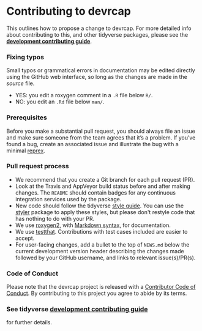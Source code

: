 # Contributing to devrcap

This outlines how to propose a change to devrcap. For more detailed
info about contributing to this, and other tidyverse packages, please see the
[**development contributing guide**](https://rstd.io/tidy-contrib).

### Fixing typos

Small typos or grammatical errors in documentation may be edited directly using
the GitHub web interface, so long as the changes are made in the _source_ file.

*  YES: you edit a roxygen comment in a `.R` file below `R/`.
*  NO: you edit an `.Rd` file below `man/`.

### Prerequisites

Before you make a substantial pull request, you should always file an issue and
make sure someone from the team agrees that it’s a problem. If you’ve found a
bug, create an associated issue and illustrate the bug with a minimal 
[reprex](https://www.tidyverse.org/help/#reprex).

### Pull request process

*  We recommend that you create a Git branch for each pull request (PR).  
*  Look at the Travis and AppVeyor build status before and after making changes.
The `README` should contain badges for any continuous integration services used
by the package.  
*  New code should follow the tidyverse [style guide](http://style.tidyverse.org).
You can use the [styler](https://CRAN.R-project.org/package=styler) package to
apply these styles, but please don't restyle code that has nothing to do with 
your PR.  
*  We use [roxygen2](https://cran.r-project.org/package=roxygen2), with
[Markdown syntax](https://cran.r-project.org/web/packages/roxygen2/vignettes/markdown.html), 
for documentation.  
*  We use [testthat](https://cran.r-project.org/package=testthat). Contributions
with test cases included are easier to accept.  
*  For user-facing changes, add a bullet to the top of `NEWS.md` below the
current development version header describing the changes made followed by your
GitHub username, and links to relevant issue(s)/PR(s).

### Code of Conduct

Please note that the devrcap project is released with a
[Contributor Code of Conduct](CODE_OF_CONDUCT.md). By contributing to this
project you agree to abide by its terms.

### See tidyverse [development contributing guide](https://rstd.io/tidy-contrib)
for further details.
